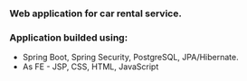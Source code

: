 
### Web application for car rental service. 
### Application builded using:
 * Spring Boot, Spring Security, PostgreSQL, JPA/Hibernate. 
 * As FE - JSP, CSS, HTML, JavaScript
